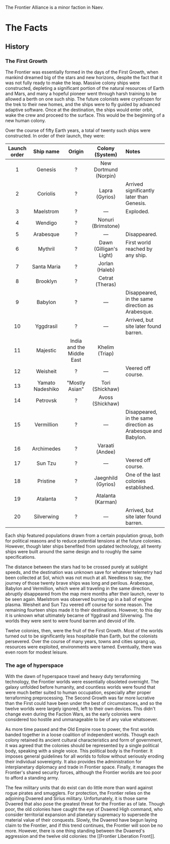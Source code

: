 The Frontier Alliance is a minor faction in Naev.

# The Facts

## History

### The First Growth

The Frontier was essentially formed in the days of the First Growth, when mankind dreamed big of the stars and new horizons, despite the fact that it was not fully ready to make the leap. Massive colony ships were constructed, depleting a significant portion of the natural resources of Earth and Mars, and many a hopeful pioneer went through harsh training to be allowed a berth on one such ship. The future colonists were cryofrozen for the trek to their new homes, and the ships were to fly guided by advanced adaptive software. Once at the destination, the ships would enter orbit, wake the crew and proceed to the surface. This would be the beginning of a new human colony.

Over the course of fifty Earth years, a total of twenty such ships were constructed. In order of their launch, they were:

| Launch order | Ship name        | Origin                    | Colony (System)  | Notes |
|:------------:|:----------------:|:-------------------------:|:----------------:|:------|
| 1            | Genesis          | ?                         | New Dortmund (Norpin) |
| 2            | Coriolis         | ?                         | Lapra (Gyrios)   | Arrived significantly later than Genesis. |
| 3            | Maelstrom        | ?                         | —                | Exploded. |
| 4            | Wendigo          | ?                         | Nonuri (Brimstone) |
| 5            | Arabesque        | ?                         | —                | Disappeared. |
| 6            | Mythril          | ?                         | Dawn (Gilligan's Light) | First world reached by any ship. |
| 7            | Santa Maria      | ?                         | Jorlan (Haleb)   |
| 8            | Brooklyn         | ?                         | Cetrat (Theras)  |
| 9            | Babylon          | ?                         | —                | Disappeared, in the same direction as Arabesque. |
| 10           | Yggdrasil        | ?                         | —                | Arrived, but site later found barren. |
| 11           | Majestic         | India and the Middle East | Khelim (Triap)   |
| 12           | Weisheit         | ?                         | —                | Veered off course. |
| 13           | Yamato Nadeshiko | "Mostly Asian"            | Tori (Shickhaw)  |
| 14           | Petrovsk         | ?                         | Avoss (Shickhaw) |
| 15           | Vermillion       | ?                         | —                | Disappeared, in the same direction as Arabesque and Babylon. |
| 16           | Archimedes       | ?                         | Varaati (Andee)  |
| 17           | Sun Tzu          | ?                         | —                | Veered off course. |
| 18           | Pristine         | ?                         | Jaegnhild (Gyrios) | One of the last colonies established. |
| 19           | Atalanta         | ?                         | Atalanta (Karman) |
| 20           | Silverwing       | ?                         | —                 | Arrived, but site later found barren. |

Each ship featured populations drawn from a certain population group, both for political reasons and to reduce potential tensions at the future colonies. However, though later ships benefited from updated technology, all twenty ships were built around the same design and to roughly the same specifications.

The distance between the stars had to be crossed purely at sublight speeds, and the destination was unknown save for whatever telemetry had been collected at Sol, which was not much at all. Needless to say, the journey of those twenty brave ships was long and perilous. Arabesque, Babylon and Vermillion, which were all traveling in the same direction, abruptly disappeared from the map mere months after their launch, never to be seen again. Maelstrom was observed burning up in a ball of engine plasma. Weisheit and Sun Tzu veered off course for some reason. The remaining fourteen ships made it to their destinations. However, to this day it is unknown what ultimately became of Yggdrasil and Silverwing. The worlds they were sent to were found barren and devoid of life.

Twelve colonies, then, were the fruit of the First Growth. Most of the worlds turned out to be significantly less hospitable than Earth, but the colonists persevered. Over the course of many years, towns and cities sprang up, resources were exploited, environments were tamed. Eventually, there was even room for modest leisure.

### The age of hyperspace

With the dawn of hyperspace travel and heavy duty terraforming technology, the Frontier worlds were essentially obsoleted overnight. The galaxy unfolded before humanity, and countless worlds were found that were much better suited to human occupation, especially after proper terraforming preprocessing. The Second Growth was far more lucrative than the First could have been under the best of circumstances, and so the twelve worlds were largely ignored, left to their own devices. This didn't change even during the Faction Wars, as the early colonies were considered too hostile and unmanageable to be of any value whatsoever.

As more time passed and the Old Empire rose to power, the first worlds banded together in a loose coalition of independent worlds. Though each colony retained its ancient cultural characteristics and form of government, it was agreed that the colonies should be represented by a single political body, speaking with a single voice. This political body is the Frontier. It imposes general guidelines for all worlds to follow without seriously eroding their individual sovereignty. It also provides the administration for interplanetary diplomacy and trade in Frontier space. Finally, it manages the Frontier's shared security forces, although the Frontier worlds are too poor to afford a standing army.

The few military units that do exist can do little more than ward against rogue pirates and smugglers. For protection, the Frontier relies on the adjoining Dvaered and Sirius military. Unfortunately, it is those same Dvaered that also pose the greatest threat for the Frontier as of late. Though poor, the old colonies have caught the eye of Dvaered High command, who consider territorial expansion and planetary supremacy to supersede the material value of their conquests. Slowly, the Dvaered have begun laying claim to the Frontier, and if this trend continues, the Frontier will soon be no more. However, there is one thing standing between the Dvaered's aggression and the twelve old colonies: the [[Frontier Liberation Front]].